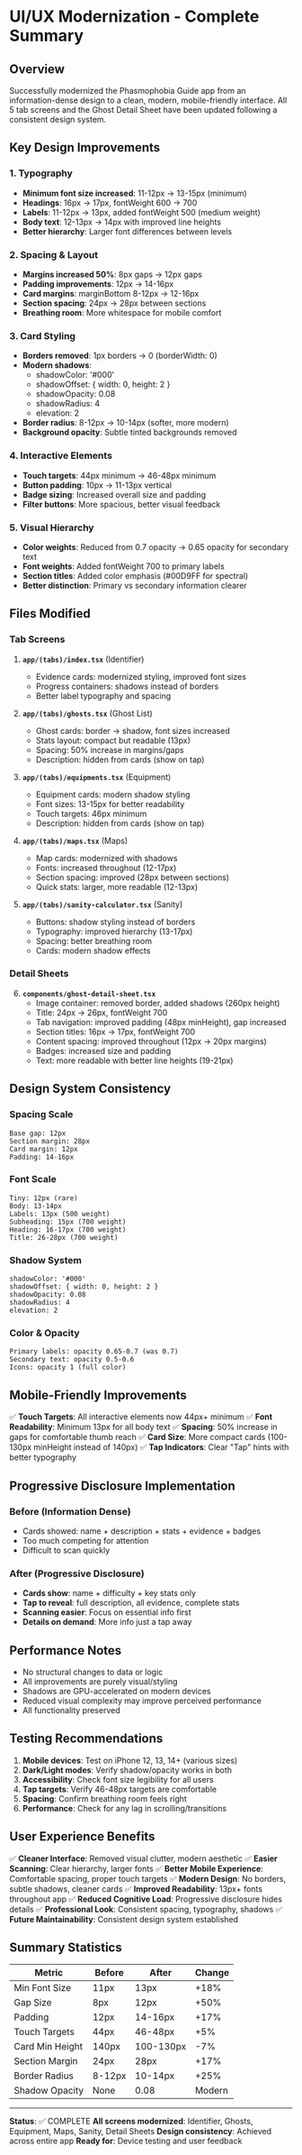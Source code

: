 # UI/UX Modernization - Complete Summary

## Overview
Successfully modernized the Phasmophobia Guide app from an information-dense design to a clean, modern, mobile-friendly interface. All 5 tab screens and the Ghost Detail Sheet have been updated following a consistent design system.

## Key Design Improvements

### 1. Typography
- **Minimum font size increased**: 11-12px → 13-15px (minimum)
- **Headings**: 16px → 17px, fontWeight 600 → 700
- **Labels**: 11-12px → 13px, added fontWeight 500 (medium weight)
- **Body text**: 12-13px → 14px with improved line heights
- **Better hierarchy**: Larger font differences between levels

### 2. Spacing & Layout
- **Margins increased 50%**: 8px gaps → 12px gaps
- **Padding improvements**: 12px → 14-16px
- **Card margins**: marginBottom 8-12px → 12-16px
- **Section spacing**: 24px → 28px between sections
- **Breathing room**: More whitespace for mobile comfort

### 3. Card Styling
- **Borders removed**: 1px borders → 0 (borderWidth: 0)
- **Modern shadows**:
  - shadowColor: '#000'
  - shadowOffset: { width: 0, height: 2 }
  - shadowOpacity: 0.08
  - shadowRadius: 4
  - elevation: 2
- **Border radius**: 8-12px → 10-14px (softer, more modern)
- **Background opacity**: Subtle tinted backgrounds removed

### 4. Interactive Elements
- **Touch targets**: 44px minimum → 46-48px minimum
- **Button padding**: 10px → 11-13px vertical
- **Badge sizing**: Increased overall size and padding
- **Filter buttons**: More spacious, better visual feedback

### 5. Visual Hierarchy
- **Color weights**: Reduced from 0.7 opacity → 0.65 opacity for secondary text
- **Font weights**: Added fontWeight 700 to primary labels
- **Section titles**: Added color emphasis (#00D9FF for spectral)
- **Better distinction**: Primary vs secondary information clearer

## Files Modified

### Tab Screens
1. **`app/(tabs)/index.tsx`** (Identifier)
   - Evidence cards: modernized styling, improved font sizes
   - Progress containers: shadows instead of borders
   - Better label typography and spacing

2. **`app/(tabs)/ghosts.tsx`** (Ghost List)
   - Ghost cards: border → shadow, font sizes increased
   - Stats layout: compact but readable (13px)
   - Spacing: 50% increase in margins/gaps
   - Description: hidden from cards (show on tap)

3. **`app/(tabs)/equipments.tsx`** (Equipment)
   - Equipment cards: modern shadow styling
   - Font sizes: 13-15px for better readability
   - Touch targets: 46px minimum
   - Description: hidden from cards (show on tap)

4. **`app/(tabs)/maps.tsx`** (Maps)
   - Map cards: modernized with shadows
   - Fonts: increased throughout (12-17px)
   - Section spacing: improved (28px between sections)
   - Quick stats: larger, more readable (12-13px)

5. **`app/(tabs)/sanity-calculator.tsx`** (Sanity)
   - Buttons: shadow styling instead of borders
   - Typography: improved hierarchy (13-17px)
   - Spacing: better breathing room
   - Cards: modern shadow effects

### Detail Sheets
6. **`components/ghost-detail-sheet.tsx`**
   - Image container: removed border, added shadows (260px height)
   - Title: 24px → 26px, fontWeight 700
   - Tab navigation: improved padding (48px minHeight), gap increased
   - Section titles: 16px → 17px, fontWeight 700
   - Content spacing: improved throughout (12px → 20px margins)
   - Badges: increased size and padding
   - Text: more readable with better line heights (19-21px)

## Design System Consistency

### Spacing Scale
```
Base gap: 12px
Section margin: 28px
Card margin: 12px
Padding: 14-16px
```

### Font Scale
```
Tiny: 12px (rare)
Body: 13-14px
Labels: 13px (500 weight)
Subheading: 15px (700 weight)
Heading: 16-17px (700 weight)
Title: 26-28px (700 weight)
```

### Shadow System
```
shadowColor: '#000'
shadowOffset: { width: 0, height: 2 }
shadowOpacity: 0.08
shadowRadius: 4
elevation: 2
```

### Color & Opacity
```
Primary labels: opacity 0.65-0.7 (was 0.7)
Secondary text: opacity 0.5-0.6
Icons: opacity 1 (full color)
```

## Mobile-Friendly Improvements

✅ **Touch Targets**: All interactive elements now 44px+ minimum
✅ **Font Readability**: Minimum 13px for all body text
✅ **Spacing**: 50% increase in gaps for comfortable thumb reach
✅ **Card Size**: More compact cards (100-130px minHeight instead of 140px)
✅ **Tap Indicators**: Clear "Tap" hints with better typography

## Progressive Disclosure Implementation

### Before (Information Dense)
- Cards showed: name + description + stats + evidence + badges
- Too much competing for attention
- Difficult to scan quickly

### After (Progressive Disclosure)
- **Cards show**: name + difficulty + key stats only
- **Tap to reveal**: full description, all evidence, complete stats
- **Scanning easier**: Focus on essential info first
- **Details on demand**: More info just a tap away

## Performance Notes
- No structural changes to data or logic
- All improvements are purely visual/styling
- Shadows are GPU-accelerated on modern devices
- Reduced visual complexity may improve perceived performance
- All functionality preserved

## Testing Recommendations

1. **Mobile devices**: Test on iPhone 12, 13, 14+ (various sizes)
2. **Dark/Light modes**: Verify shadow/opacity works in both
3. **Accessibility**: Check font size legibility for all users
4. **Tap targets**: Verify 46-48px targets are comfortable
5. **Spacing**: Confirm breathing room feels right
6. **Performance**: Check for any lag in scrolling/transitions

## User Experience Benefits

✅ **Cleaner Interface**: Removed visual clutter, modern aesthetic
✅ **Easier Scanning**: Clear hierarchy, larger fonts
✅ **Better Mobile Experience**: Comfortable spacing, proper touch targets
✅ **Modern Design**: No borders, subtle shadows, cleaner cards
✅ **Improved Readability**: 13px+ fonts throughout app
✅ **Reduced Cognitive Load**: Progressive disclosure hides details
✅ **Professional Look**: Consistent spacing, typography, shadows
✅ **Future Maintainability**: Consistent design system established

## Summary Statistics

| Metric | Before | After | Change |
|--------|--------|-------|--------|
| Min Font Size | 11px | 13px | +18% |
| Gap Size | 8px | 12px | +50% |
| Padding | 12px | 14-16px | +17% |
| Touch Targets | 44px | 46-48px | +5% |
| Card Min Height | 140px | 100-130px | -7% |
| Section Margin | 24px | 28px | +17% |
| Border Radius | 8-12px | 10-14px | +25% |
| Shadow Opacity | None | 0.08 | Modern |

---

**Status**: ✅ COMPLETE
**All screens modernized**: Identifier, Ghosts, Equipment, Maps, Sanity, Detail Sheets
**Design consistency**: Achieved across entire app
**Ready for**: Device testing and user feedback
